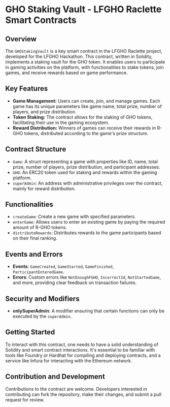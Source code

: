 # GHO Staking Vault - LFGHO Raclette Smart Contracts

## Overview
The `GHOStakingVault` is a key smart contract in the LFGHO Raclette project, developed for the LFGHO Hackathon. This contract, written in Solidity, implements a staking vault for the GHO token. It enables users to participate in gaming activities on the platform, with functionalities to stake tokens, join games, and receive rewards based on game performance.

## Key Features

- **Game Management:** Users can create, join, and manage games. Each game has its unique parameters like game name, total prize, number of players, and prize distribution.
- **Token Staking:** The contract allows for the staking of GHO tokens, facilitating their use in the gaming ecosystem.
- **Reward Distribution:** Winners of games can receive their rewards in R-GHO tokens, distributed according to the game's prize structure.

## Contract Structure

- `Game`: A struct representing a game with properties like ID, name, total prize, number of players, prize distribution, and participant addresses.
- `GHO`: An ERC20 token used for staking and rewards within the gaming platform.
- `superAdmin`: An address with administrative privileges over the contract, mainly for reward distribution.

## Functionalities

- `createGame`: Create a new game with specified parameters.
- `enterGame`: Allows users to enter an existing game by paying the required amount of R-GHO tokens.
- `distributeRewards`: Distributes rewards to the game participants based on their final ranking.

## Events and Errors

- **Events**: `GameCreated`, `GameStarted`, `GameFinished`, `ParticipantEnteredGame`.
- **Errors**: Custom errors like `NotEnoughFGHO`, `IncorrectId`, `NotStartedGame`, and more, providing clear feedback on transaction failures.

## Security and Modifiers

- **onlySuperAdmin**: A modifier ensuring that certain functions can only be executed by the `superAdmin`.

## Getting Started

To interact with this contract, one needs to have a solid understanding of Solidity and smart contract interactions. It's essential to be familiar with tools like Foundry or Hardhat for compiling and deploying contracts, and a service like Infura for interacting with the Ethereum network.

## Contribution and Development

Contributions to the contract are welcome. Developers interested in contributing can fork the repository, make their changes, and submit a pull request for review.

